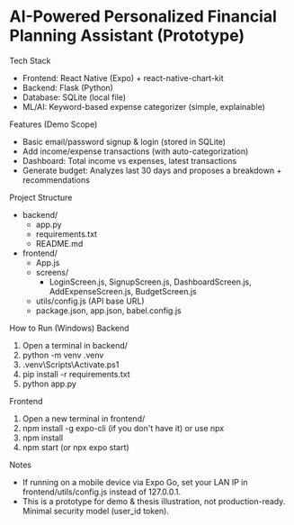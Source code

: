 # AI-Powered Personalized Financial Planning Assistant (Prototype)

Tech Stack
- Frontend: React Native (Expo) + react-native-chart-kit
- Backend: Flask (Python)
- Database: SQLite (local file)
- ML/AI: Keyword-based expense categorizer (simple, explainable)

Features (Demo Scope)
- Basic email/password signup & login (stored in SQLite)
- Add income/expense transactions (with auto-categorization)
- Dashboard: Total income vs expenses, latest transactions
- Generate budget: Analyzes last 30 days and proposes a breakdown + recommendations

Project Structure
- backend/
  - app.py
  - requirements.txt
  - README.md
- frontend/
  - App.js
  - screens/
    - LoginScreen.js, SignupScreen.js, DashboardScreen.js, AddExpenseScreen.js, BudgetScreen.js
  - utils/config.js (API base URL)
  - package.json, app.json, babel.config.js

How to Run (Windows)
Backend
1) Open a terminal in backend/
2) python -m venv .venv
3) .venv\\Scripts\\Activate.ps1
4) pip install -r requirements.txt
5) python app.py

Frontend
1) Open a new terminal in frontend/
2) npm install -g expo-cli (if you don't have it) or use npx
3) npm install
4) npm start (or npx expo start)

Notes
- If running on a mobile device via Expo Go, set your LAN IP in frontend/utils/config.js instead of 127.0.0.1.
- This is a prototype for demo & thesis illustration, not production-ready. Minimal security model (user_id token).
